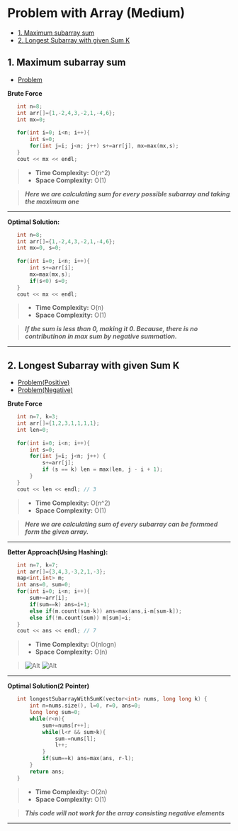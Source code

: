 # Problem with Array (Medium)

- [1. Maximum subarray sum](#p1)
- [2. Longest Subarray with given Sum K](#p2)





<p id='p1'/>

## 1. Maximum subarray sum
* [Problem](https://www.codingninjas.com/studio/problems/maximum-subarray-sum_630526)

 **Brute Force**
 ```c++
    int n=8;
    int arr[]={1,-2,4,3,-2,1,-4,6};
    int mx=0;
    
    for(int i=0; i<n; i++){
        int s=0;
        for(int j=i; j<n; j++) s+=arr[j], mx=max(mx,s);
    }
    cout << mx << endl;
 ```
> * **Time Complexity:** O(n^2)
> * **Space Complexity:** O(1)

>***Here we are calculating sum for every possible subarray and taking the maximum one***
---
 **Optimal Solution:**
 ```c++
    int n=8;
    int arr[]={1,-2,4,3,-2,1,-4,6};
    int mx=0, s=0;
    
    for(int i=0; i<n; i++){
        int s+=arr[i];
        mx=max(mx,s);
        if(s<0) s=0;
    }
    cout << mx << endl;
 ```
> * **Time Complexity:** O(n)
> * **Space Complexity:** O(1)

>***If the sum is less than 0, making it 0. Because, there is no contributinon in max sum by negative summation.***

***




<p id='p2'/>

## 2. Longest Subarray with given Sum K
- [Problem(Positive)](https://www.codingninjas.com/studio/problems/longest-subarray-with-sum-k_6682399)
- [Problem(Negative)](https://www.codingninjas.com/studio/problems/longest-subarray-with-sum-k_5713505)

 **Brute Force**
 ```c++
    int n=7, k=3;
    int arr[]={1,2,3,1,1,1,1};
    int len=0;
    
    for(int i=0; i<n; i++){
        int s=0;
        for(int j=i; j<n; j++) {
            s+=arr[j];
            if (s == k) len = max(len, j - i + 1);
        }
    }
    cout << len << endl; // 3
 ```
> * **Time Complexity:** O(n^2)
> * **Space Complexity:** O(1)

>***Here we are calculating sum of every subarray can be formmed form the given array.***
---
 **Better Approach(Using Hashing):**
 ```c++
    int n=7, k=7;
    int arr[]={3,4,3,-3,2,1,-3};
    map<int,int> m;
    int ans=0, sum=0;
    for(int i=0; i<n; i++){
        sum+=arr[i];
        if(sum==k) ans=i+1;
        else if(m.count(sum-k)) ans=max(ans,i-m[sum-k]);
        else if(!m.count(sum)) m[sum]=i;
    }
    cout << ans << endl; // 7
 ```
> * **Time Complexity:** O(nlogn)
> * **Space Complexity:** O(n)

>![Alt](https://takeuforward.org/wp-content/uploads/2023/04/Screenshot-2023-04-13-004939.png)
>![Alt](https://takeuforward.org/wp-content/uploads/2023/04/Screenshot-2023-04-13-005443.png)
---
 **Optimal Solution(2 Pointer)**
 ```c++
    int longestSubarrayWithSumK(vector<int> nums, long long k) {
        int n=nums.size(), l=0, r=0, ans=0;
        long long sum=0;
        while(r<n){
            sum+=nums[r++];
            while(l<r && sum>k){
                sum-=nums[l];
                l++;
            }
            if(sum==k) ans=max(ans, r-l);
        }
        return ans;
    }
 ```
> * **Time Complexity:** O(2n)
> * **Space Complexity:** O(1)

>***This code will not work for the array consisting negative elements***

***


